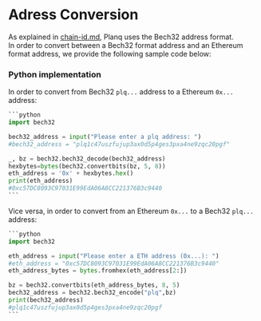 # Adress Conversion

As explained in [chain-id.md](../../planq-chain-protocol/chain-id.md "mention"), Planq uses the Bech32 address format. \
In order to convert between a Bech32 format address and an Ethereum format address, we provide the following sample code below:



### Python implementation

In order to convert from Bech32 `plq...` address to a Ethereum `0x...` address:

````python
```python
import bech32

bech32_address = input("Please enter a plq address: ")
#bech32_address = "plq1c47uszfujup3ax0d5p4ges3pxa4ne9zqc20pgf"

_, bz = bech32.bech32_decode(bech32_address)
hexbytes=bytes(bech32.convertbits(bz, 5, 8))
eth_address = '0x' + hexbytes.hex()
print(eth_address)
#0xc57DC8093C97031E99EdA06A8CC221376B3c9440
```
````

Vice versa, in order to convert from an Ethereum `0x...` to a Bech32 `plq...` address:

````python
```python
import bech32

eth_address = input("Please enter a ETH address (0x...): ")
#eth_address = "0xc57DC8093C97031E99EdA06A8CC221376B3c9440"
eth_address_bytes = bytes.fromhex(eth_address[2:])

bz = bech32.convertbits(eth_address_bytes, 8, 5)
bech32_address = bech32.bech32_encode("plq",bz)
print(bech32_address)
#plq1c47uszfujup3ax0d5p4ges3pxa4ne9zqc20pgf
```
````



